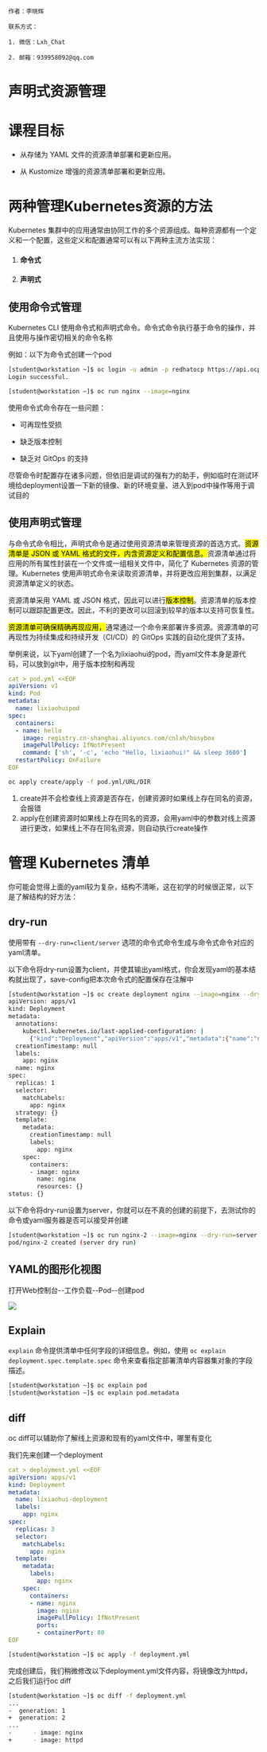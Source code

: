 ```text
作者：李晓辉

联系方式：

1. 微信：Lxh_Chat

2. 邮箱：939958092@qq.com 
```

# 声明式资源管理

# 课程目标

- 从存储为 YAML 文件的资源清单部署和更新应用。​

- 从 Kustomize 增强的资源清单部署和更新应用。​

# 两种管理Kubernetes资源的方法

Kubernetes 集群中的应用通常由协同工作的多个资源组成。​每种资源都有一个定义和一个配置，这些定义和配置通常可以有以下两种主流方法实现：

1. #### 命令式

2. #### 声明式

## 使用命令式管理

Kubernetes CLI 使用命令式和声明式命令。​命令式命令执行基于命令的操作，并且使用与操作密切相关的命令名称

例如：以下为命令式创建一个pod

```bash
[student@workstation ~]$ oc login -u admin -p redhatocp https://api.ocp4.example.com:6443
Login successful.

[student@workstation ~]$ oc run nginx --image=nginx
```

使用命令式命令存在一些问题：

- 可再现性受损

- 缺乏版本控制

- 缺乏对 GitOps 的支持

尽管命令时配置存在诸多问题，但依旧是调试的强有力的助手，例如临时在测试环境给deployment设置一下新的镜像、新的环境变量、进入到pod中操作等用于调试目的

## 使用声明式管理

与命令式命令相比，声明式命令是通过使用资源清单来管理资源的首选方式。​<mark>资源清单是 JSON 或 YAML 格式的文件，内含资源定义和配置信息。</mark>​资源清单通过将应用的所有属性封装在一个文件或一组相关文件中，简化了 Kubernetes 资源的管理。​Kubernetes 使用声明式命令来读取资源清单，并将更改应用到集群，以满足资源清单定义的状态。​

资源清单采用 YAML 或 JSON 格式，因此可以进行<mark>版本控制</mark>。​资源清单的版本控制可以跟踪配置更改。​因此，不利的更改可以回滚到较早的版本以支持可恢复性。​

<mark>资源清单可确保精确再现应用，</mark>通常通过一个命令来部署许多资源。​资源清单的可再现性为持续集成和持续开发（CI/CD）的 GitOps 实践的自动化提供了支持。​

举例来说，以下yaml创建了一个名为lixiaohui的pod，而yaml文件本身是源代码，可以放到git中，用于版本控制和再现

```yaml
cat > pod.yml <<EOF
apiVersion: v1
kind: Pod
metadata:
  name: lixiaohuipod
spec:
  containers:
  - name: hello
    image: registry.cn-shanghai.aliyuncs.com/cnlxh/busybox
    imagePullPolicy: IfNotPresent
    command: ['sh', '-c', 'echo "Hello, lixiaohui!" && sleep 3600']
  restartPolicy: OnFailure
EOF
```

```bash
oc apply create/apply -f pod.yml/URL/DIR
```

1. create并不会检查线上资源是否存在，创建资源时如果线上存在同名的资源，会报错
2. apply在创建资源时如果线上存在同名的资源，会用yaml中的参数对线上资源进行更改，如果线上不存在同名资源，则自动执行create操作

# 管理 Kubernetes 清单

你可能会觉得上面的yaml较为复杂，结构不清晰，这在初学的时候很正常，以下是了解结构的好方法：

## dry-run

使用带有 `--dry-run=client/server` 选项的命令式命令生成与命令式命令对应的yaml清单。

以下命令将dry-run设置为client，并使其输出yaml格式，你会发现yaml的基本结构就出现了，save-config把本次命令式的配置保存在注解中

```bash
[student@workstation ~]$ oc create deployment nginx --image=nginx --dry-run=client -o yaml --save-config
apiVersion: apps/v1
kind: Deployment
metadata:
  annotations:
    kubectl.kubernetes.io/last-applied-configuration: |
      {"kind":"Deployment","apiVersion":"apps/v1","metadata":{"name":"nginx","creationTimestamp":null,"labels":{"app":"nginx"}},"spec":{"replicas":1,"selector":{"matchLabels":{"app":"nginx"}},"template":{"metadata":{"creationTimestamp":null,"labels":{"app":"nginx"}},"spec":{"containers":[{"name":"nginx","image":"nginx","resources":{}}]}},"strategy":{}},"status":{}}
  creationTimestamp: null
  labels:
    app: nginx
  name: nginx
spec:
  replicas: 1
  selector:
    matchLabels:
      app: nginx
  strategy: {}
  template:
    metadata:
      creationTimestamp: null
      labels:
        app: nginx
    spec:
      containers:
      - image: nginx
        name: nginx
        resources: {}
status: {}
```

以下命令将dry-run设置为server，你就可以在不真的创建的前提下，去测试你的命令或yaml服务器是否可以接受并创建

```bash
[student@workstation ~]$ oc run nginx-2 --image=nginx --dry-run=server
pod/nginx-2 created (server dry run)
```

## YAML的图形化视图

打开Web控制台--工作负载--Pod--创建pod

![](https://gitee.com/cnlxh/cl210/raw/master/images/Chapter0/webview-yaml.png)

## Explain

`explain` 命令提供清单中任何字段的详细信息。​例如，使用 `oc explain deployment.spec.template.spec` 命令来查看指定部署清单内容器集对象的字段描述。​

```bash
[student@workstation ~]$ oc explain pod
[student@workstation ~]$ oc explain pod.metadata
```

## diff

oc diff可以辅助你了解线上资源和现有的yaml文件中，哪里有变化

我们先来创建一个deployment

```yaml
cat > deployment.yml <<EOF
apiVersion: apps/v1
kind: Deployment
metadata:
  name: lixiaohui-deployment
  labels:
    app: nginx
spec:
  replicas: 3
  selector:
    matchLabels:
      app: nginx
  template:
    metadata:
      labels:
        app: nginx
    spec:
      containers:
      - name: nginx
        image: nginx
        imagePullPolicy: IfNotPresent
        ports:
        - containerPort: 80
EOF
```

```bash
[student@workstation ~]$ oc apply -f deployment.yml
```

完成创建后，我们稍微修改以下deployment.yml文件内容，将镜像改为httpd，之后我们运行oc diff

```bash
[student@workstation ~]$ oc diff -f deployment.yml
...
-  generation: 1
+  generation: 2
...
-      - image: nginx
+      - image: httpd
```
